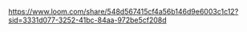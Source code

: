 https://www.loom.com/share/548d567415cf4a56b146d9e6003c1c12?sid=3331d077-3252-41bc-84aa-972be5cf208d
